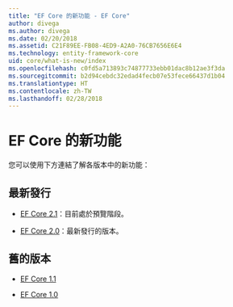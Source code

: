 ```yaml
---
title: "EF Core 的新功能 - EF Core"
author: divega
ms.author: divega
ms.date: 02/20/2018
ms.assetid: C21F89EE-FB08-4ED9-A2A0-76CB7656E6E4
ms.technology: entity-framework-core
uid: core/what-is-new/index
ms.openlocfilehash: c0fd5a713893c74877733ebb01dac8b12ae3f3da
ms.sourcegitcommit: b2d94cebdc32edad4fecb07e53fece66437d1b04
ms.translationtype: HT
ms.contentlocale: zh-TW
ms.lasthandoff: 02/28/2018
---
```

# <a name="what-is-new-in-ef-core"></a>EF Core 的新功能

您可以使用下方連結了解各版本中的新功能：

## <a name="recent-releases"></a>最新發行

- [EF Core 2.1](xref:core/what-is-new/ef-core-2.1)：目前處於預覽階段。

- [EF Core 2.0](xref:core/what-is-new/ef-core-2.0)：最新發行的版本。

## <a name="past-versions"></a>舊的版本

- [EF Core 1.1](xref:core/what-is-new/ef-core-1.1)

- [EF Core 1.0](xref:core/what-is-new/ef-core-1.0)

